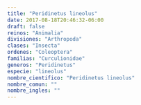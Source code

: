 ```yaml
---
title: "Peridinetus lineolus"
date: 2017-08-18T20:46:32-06:00
draft: false
reinos: "Animalia"
divisiones: "Arthropoda"
clases: "Insecta"
ordenes: "Coleoptera"
familias: "Curculionidae"
generos: "Peridinetus"
especie: "lineolus"
nombre_cientifico: "Peridinetus lineolus"
nombre_comun: ""
nombre_ingles: ""
---
```

